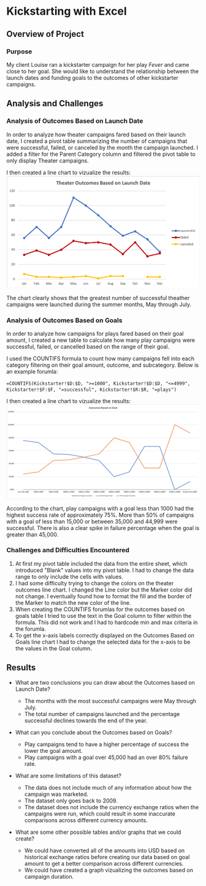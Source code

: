 # Kickstarting with Excel

## Overview of Project

### Purpose
My client Louise ran a kickstarter campaign for her play *Fever* and came close to her goal. She would like to understand the relationship between the launch dates and funding goals to the outcomes of other kickstarter campaigns. 

## Analysis and Challenges

### Analysis of Outcomes Based on Launch Date
In order to analyze how theater campaigns fared based on their launch date, I created a pivot table summarizing the number of campaigns that were successful, failed, or canceled by the month the campaign launched. I added a filter for the Parent Category column and filtered the pivot table to only display Theater campaigns.

I then created a line chart to vizualize the results:
![Theater Outcomes by Launch Date](resources/Theater_Outcomes_vs_Launch.png)

The chart clearly shows that the greatest number of successful theather campaigns were launched during the summer months, May through July. 

### Analysis of Outcomes Based on Goals
In order to analyze how campaigns for plays fared based on their goal amount, I created a new table to calculate how many play campaigns were successful, failed, or cancelled based on the range of their goal. 

I used the COUNTIFS formula to count how many campaigns fell into each category filtering on their goal amount, outcome, and subcategory. Below is an example forumla:
```
=COUNTIFS(Kickstarter!$D:$D, ">=1000", Kickstarter!$D:$D, "<=4999", Kickstarter!$F:$F, "=successful", Kickstarter!$R:$R, "=plays")
```

I then created a line chart to vizualize the results:
![Outcomes Based on Goals](resources/Outcomes_vs_Goals.png)

According to the chart, play campaigns with a goal less than 1000 had the highest success rate of approximately 75%. More than 50% of campaigns with a goal of less than 15,000 or between 35,000 and 44,999 were successful. There is also a clear spike in failure percentage when the goal is greater than 45,000.

### Challenges and Difficulties Encountered
1. At first my pivot table included the data from the entire sheet, which introduced "Blank" values into my pivot table. I had to change the data range to only include the cells with values.
2. I had some difficulty trying to change the colors on the theater outcomes line chart. I changed the Line color but the Marker color did not change. I eventually found how to format the fill and the border of the Marker to match the new color of the line. 
3. When creating the COUNTIFS forumlas for the outcomes based on goals table I tried to use the text in the Goal column to filter within the formula. This did not work and I had to hardcode min and max criteria in the forumla.
4. To get the x-axis labels correctly displayed on the Outcomes Based on Goals line chart I had to change the selected data for the x-axis to be the values in the Goal column. 


## Results

- What are two conclusions you can draw about the Outcomes based on Launch Date?
  - The months with the most successful campaigns were May through July. 
  - The total number of campaigns launched and the percentage successful declines towards the end of the year. 

- What can you conclude about the Outcomes based on Goals?
  - Play campaigns tend to have a higher percentage of success the lower the goal amount. 
  - Play campaigns with a goal over 45,000 had an over 80% failure rate. 

- What are some limitations of this dataset?
  - The data does not include much of any information about how the campaign was marketed. 
  - The dataset only goes back to 2009.
  - The dataset does not include the currency exchange ratios when the campaigns were run, which could result in some inaccurate comparisons across different currency amounts. 

- What are some other possible tables and/or graphs that we could create?
  - We could have converted all of the amounts into USD based on historical exchange ratios before creating our data based on goal amount to get a better comparison across different currencies. 
  - We could have created a graph vizualizing the outcomes based on campaign duration. 
